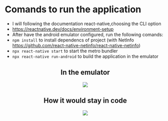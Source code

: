 # Comands to run the application
- I will following the documentation react-native,choosing the CLI option
- https://reactnative.dev/docs/environment-setup
- After have the android emulator configured, run the following comands:
- `npm install` to install dependencs of project (with NetInfo https://github.com/react-native-netinfo/react-native-netinfo)
- `npx react-native start` to start the metro bundler
- `npx react-native run-android` to build the application in the emulator 

<h2 align="center">In the emulator</h2>
<div align="center">
<img src="https://user-images.githubusercontent.com/59415818/153040116-50438fc8-9c63-4bc6-a2d6-d224f7591762.png"/>
</div>
<h2 align="center">How it would stay in code </h2>
<div align="center">
<img src="https://user-images.githubusercontent.com/59415818/153040406-43d30de0-1e6c-4b5f-a5ec-c08c0abf6f96.png"/>
</div>


